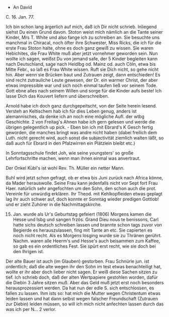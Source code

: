 + An David

 C. 16. Jan. 77.

Ich bin schon lang ärgerlich auf mich, daß ich Dir nicht schrieb. Inliegend siehst Du einen Grund davon. Stoton weist mich nämlich an die Tante seiner Kinder, Mrs T. White und also fange ich zu schreiben an. Sie besuchte uns manchmal in Chiracal, noch öfter ihre Schwester, Miss Ricks, die ich für die erste Frau Stoton halte, ohne es doch ganz gewiß zu wissen. Sie waren Hebichites, die Frau White muß aber jetzt vornehmer geworden sein. Nun wollte ich sagen, weißst Du von jemand safe, der 5 Kinder begleiten kann nach Deutschland, sage nach Heidlbg od. Mainz od. auch Cöln, etwa bis Mitte Febr., so laß es Frau White wissen. Ruft sie Dich nicht, so gehe nicht hin. Aber wenn sie Brücken baut und Zutrauen zeigt, dann entschieden! Es sind recht zutrauliche Leute gewesen, der Dr. ein warmer Christ, der aber etwas impressible war und sich noch einmal taufen ließ vor seinem Tode. Gott ebne alles nach seinem Willen und sorge für die Kinder aufs beste! Ich lasse Dich das Kouvert liefern und überschreiben.

Arnold habe ich doch ganz durchgepeitscht, von der Seite herein lesend. Versteh an Keltischem hab ich für dies Leben genug, anders ist alemannisches, da denke ich an noch eine mögliche Aufl. der wtbg Geschichte. 2 von Freitag's Ahnen habe ich gern gelesen und werde die übrigen gelegentlich up pick. - Eben bin ich mit Ebrard's K Gesch fertig geworden, die manches bringt was andre nicht haben (dabei freilich dem Luth. nicht gerecht wird, auch sonst die subjectivität ziemlich walten läßt, so daß auch für Ebrard in den Pfalzwirren ein Plätzlein bleibt etc.)

In Sonntagsschule findet Joh, wie seine youngsters' so große Lehrfortschritte machen, wenn man ihnen einmal was anvertraut.

Der Onkel Kübl's ist wohl Rev. Th. Müller ein netter Mann.

Buhl wird jetzt schon gefragt, ob er etwa bis Juni zurück nach Africa könne, da Mader herauswolle. Seine Frau kann jedenfalls nicht vor Sept fort 
Frau Haer. natürlich sehr angefochten um den Sohn, den schon auch die prot. Vereinle für unwürdig erklären. Ihr Theod. mit Kehlkopfleiden etwas geplagt lag ihr auch schwer auf, doch konnte er Sonntag wieder predigen Gottlob! und er zieht Zuhörer in die Nachmittagskirche.

15. Jan. wurde als Ur's Geburtstag gefeiert (1806) Morgens kamen die Hesse und Isbg und sangen frzös. Grand Dieu nous te benissons, Carl hatte sichs deutsch schreiben lassen und brannte schon tags zuvor von Begierde es herauszulassen, fing mit Tante an etc. Sie capierten es noch nicht recht. Als es Morgens losging wurde sie zu Thränen gerührt. Nachm. waren alle Heerm's und Hesse's auch beisammen zum Kaffee, so gab es ein ordentliches Fest. Sie spürt erst recht, wie sie doch bei den Ihrigen ist.

Der alte Bauer ist auch (im Glauben) gestorben. Frau Schnürle jun. ist ordentlich; daß die alte wegen ihr den Sohn im test etwas benachteiligt hat, wollte er ihr aber doch lieber nicht sagen. Er weiß diese Sachen sitzen zu tief. Ich schrieb doch, daß der alten Wertpapiere gestohlen worden, dafür die Diebin 3 Jahre sitzen muß. Aber das Geld muß jetzt erst noch besonders herausprozessiert werden. Da hat nun der edle S. sich entschlossen, es fallen zu lassen. Ihm ists so: hat mich die Mutter wegen Christentum etwas leiden lassen und hat dann selbst wegen falscher Freundschaft (Zutrauen zur Diebin) leiden müssen, so will ich mich nicht anfechten lassen durch das was ich per N... 2 verlor.
